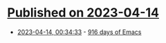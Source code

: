 # [Published on 2023-04-14](index.md)

* [2023-04-14, 00:34:33](https://lobste.rs/s/0axxbn/916_days_emacs) - [916 days of Emacs](https://sqrtminusone.xyz/posts/2023-04-13-emacs/)

